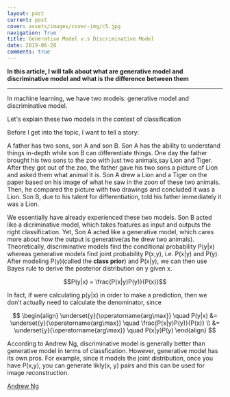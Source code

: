 ```yaml
---
layout: post
current: post
cover: assets/images/cover-img/c5.jpg
navigation: True
title: Generative Model v.s Discriminative Model
date: 2019-06-28
comments: true
---
```



**In this article, I will talk about what are generative model and discriminative model and what is the difference between them**

------------------

In machine learning, we have two models: generative model and discriminative model. 

Let's explain these two models in the context of classification

Before I get into the topic, I want to tell a story:

A father has two sons, son A and son B. Son A has the ability to understand things in-depth while son B can differentiate things. One day the father brought his two sons to the zoo with just two animals,say Lion and Tiger. After they got out of the zoo, the father gave his two sons a picture of Lion and asked them what animal it is. Son A drew a Lion and a Tiger on the paper based on his image of what he saw in the zoon of these two animals. Then, he compared the picture with two drawings and concluded it was a Lion. Son B, due to his talent for differentiation, told his father immediately it was a Lion. 


We essentially have already experienced these two models. Son B acted like a dicriminative model, which takes features as input and outputs the right classification. Yet, Son A acted like a generative model, which cares more about how the output is generative(as he drew two animals). Theoretically, discriminative models find the conditional probability P(y\|x) whereas generative models find joint probability P(x,y), i.e. P(x\|y) and P(y). After modeling P(y)(called the **class prior**) and P(x\|y), we can then use Bayes rule to derive the posterior distribution on y given x. 


$$P(y|x) = \frac{P(x|y)P(y)}{P(x)}$$

In fact, if were calculating p(y\|x) in order to make a prediction, then we don’t actually need to calculate the denominator, since


$$
\begin{align}
\underset{y}{\operatorname{arg\max}} \quad P(y|x) &= \underset{y}{\operatorname{arg\max}} \quad \frac{P(x|y)P(y)}{P(x)} \\
&= \underset{y}{\operatorname{arg\max}} \quad P(x|y)P(y)
\end{align}
$$


According to Andrew Ng, discriminative model is generally better than generative model in terms of classfication. However, generative model has its own pros. For example, since it models the joint distribution, once you have P(x,y), you can generate likly(x, y) pairs and this can be used for image reconstruction. 



<a href="http://cs229.stanford.edu/notes/cs229-notes2.pdf" style="font-weight:normal;">Andrew Ng</a>

